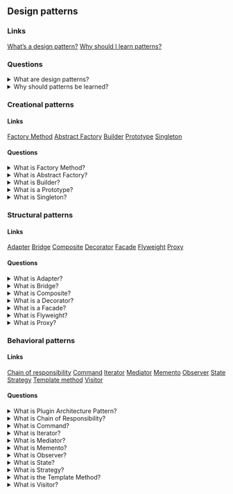 ## Design patterns

### Links

[What’s a design pattern?](https://refactoring.guru/design-patterns/what-is-pattern)
[Why should I learn patterns?](https://refactoring.guru/design-patterns/why-learn-patterns)

### Questions

<details>
  <summary>What are design patterns?</summary>

Design patterns are standard solutions to common problems in a software design. Each design pattern provides a customized blueprint for exacting problems. As a result, you cannot copy a pattern in your program, but you can use it as a design solution to your problem. The design patterns could be confused with algorithms because both concepts describe standard solutions to some known targets. But while an algorithm has always defined a clear set of actions, a pattern is a more high-level description of a solution.

</details>

<details>
  <summary>Why should patterns be learned?</summary>
  
  The truth is that a programmer can work without knowledge about patterns. Moreover, in this case, he can implement a pattern solution without knowing about it. So, why is it needed to learn them?

There are a few reasons:

1. Firstly, design patterns are a toolkit of solutions to common problems in software design. So, the programmer could solve problems using them.

2. Secondly, design patterns are a common language that allows having more effective communication.

</details>

### Creational patterns

#### Links

[Factory Method](https://refactoring.guru/design-patterns/factory-method)
[Abstract Factory](https://refactoring.guru/design-patterns/abstract-factory)
[Builder](https://refactoring.guru/design-patterns/builder)
[Prototype](https://refactoring.guru/design-patterns/prototype)
[Singleton](https://refactoring.guru/design-patterns/singleton)

#### Questions

<details>
  <summary>What is Factory Method?</summary>

Factory Method is a creational design pattern that provides an interface for creating objects in a superclass but allows subclasses to alter the type of created objects.

Applicability:

- Use the factory Method when beforehand unknown types and dependencies of the objects should work.
- Use the Factory Method for providing users of your library or framework with a way to extend its internal components.
- Use the Factory Method for saving system resources by reusing the existing exemplars instead of rebuilding them each time.

Pros:

- Avoid tight coupling between the creator and the concrete products.
- Single Responsibility Principle. You can move the product creation code into one place in the program, making the code easier to support.
- Open/Closed Principle. You can introduce new types of products into the program without breaking existing client code.

Cons:

- Each new subclass increases the code complexity. The best-case scenario is when introducing the pattern into an existing hierarchy of creator classes.

</details>

<details>
  <summary>What is Abstract Factory?</summary>

Abstract Factory is a creational design pattern that lets you produce families of the related objects without specifying their concrete classes.

Applicability:

- Use the Abstract Factory when code needs to work with various families of related products but not to depend on the concrete classes of those products - they might be unknown beforehand or be simplified to allow for future extensibility.

Pros:

- Be sure that the products from a factory are compatible with each other.
- Avoid tight coupling between concrete products and client code.
- Single Responsibility Principle. Extract the product creation code into one place, making the code easier to support.
- Open/Closed Principle. Introduce new variants of products without breaking existing client code.

Cons:

- Each new interface or class increases the complexity of the code.

</details>

<details>
  <summary>What is Builder?</summary>

Builder is a creational design pattern that lets you construct complex objects step by step. The builder pattern allows producing different types and representations of an object using the same construction code.

Applicability:

- Use the Builder pattern to get rid of a 'telescopic constructor'.
- Use the Builder pattern when an application needs to create different representations of some product, for example, stone and wooden houses.
- Use the Builder to construct Composite trees or other complex objects.

Pros:

- Construct objects step-by-step, defer construction steps or run steps recursively.
- Reuse the same construction code when building various representations of products.
- Single Responsibility Principle. Isolate complex construction code from the business logic of the product.

Cons:

- The overall complexity of the code increases since the pattern requires creating multiple new classes.

</details>

<details>
  <summary>What is a Prototype?</summary>

A Prototype is a creational design pattern that lets you copy existing objects without making your code dependent on their classes.

Applicability:

- Use the Prototype pattern when there isn't dependency from the concrete classes of copied objects in a code.
- Use the pattern when you want to reduce the number of subclasses that only differ from the initialization of their respective objects. Somebody could have created these subclasses to be able to create a new one with a specific configuration.

Pros:

- Clone objects without coupling to their concrete classes.
- Get rid of repeated initialization code in favour of cloning pre-built prototypes.
- Produce complex exemplars more conveniently.
- Get an alternative to inheritance when dealing with configuration presets.

Cons:

- Cloning complex objects that have circular references might be very tricky.

</details>

<details>
  <summary>What is Singleton?</summary>

Singleton is a creational design pattern that lets you ensure that a class has only one instance while providing a global access point to this instance.

Applicability:

- Use the Singleton pattern when a class in your program should have just a single instance available to all clients; for example, a single database object shared by different parts of the program.
- Use the Singleton pattern when you need stricter control over global variables.

Pros:

- You can be sure that a class has only a single instance.
- You gain a global access point to that instance.
- The initialization of the singleton object happens during the first call.

Cons:

- Single Responsibility Principle. The pattern solves two problems at the time.
- The Singleton pattern can mask unluck design, for instance, when the program components know too much about each other.
- The pattern requires special treatment in a multithreaded environment so that multiple threads cannot create a singleton object several times.
- It may be difficult to unit test the client code because many test frameworks rely on inheritance when producing mock objects. Since the constructor of the singleton class is private and overriding static methods is impossible in most languages, you will need to think of a creative way to mock the singleton.

</details>

### Structural patterns

#### Links

[Adapter](https://refactoring.guru/design-patterns/adapter)
[Bridge](https://refactoring.guru/design-patterns/bridge)
[Composite](https://refactoring.guru/design-patterns/composite)
[Decorator](https://refactoring.guru/design-patterns/decorator)
[Facade](https://refactoring.guru/design-patterns/facade)
[Flyweight](https://refactoring.guru/design-patterns/flyweight)
[Proxy](https://refactoring.guru/design-patterns/proxy)

#### Questions

<details>
  <summary>What is Adapter?</summary>

The adapter is a structural design pattern that allows objects with incompatible interfaces to collaborate.

Applicability:

- Use the adapter when you want to use some existing class, but its interface is not compatible with the rest of your code.
- Use the pattern for reusing several existing subclasses that lack some functionality, and there is not possible to add it in the superclass.

Prons:

- Single Responsibility Principle. You can separate the interface or data conversion code from the primary business logic of the program.
- Open/Closed Principle. You can introduce new types of adapters into the program without breaking the existing client code, as long as they work with the adapters through the client interface.

Cons:

- The overall complexity of the code increases because it requires introducing a set of new interfaces and classes. From time to time, changing into service is an easier way.

</details>

<details>
  <summary>What is Bridge?</summary>

The Bridge is a structural design pattern that lets you split a large class or a set of closely related classes into two separate hierarchies - abstraction and implementation - their implementation independent of each other.

Applicability:

- Use the Bridge pattern when you want to divide and organize a class with several functional variants (for example, if the implemented class can work with various database servers).
- Use the pattern when you need to extend a class in several orthogonal (independent) dimensions.
- Use the Bridge if you need to be able to switch implementations at runtime.

Prons:

- You can create platform-independent classes and apps.
- The client code works with high-level abstractions.
- Open/Closed Principle. You can introduce new abstractions and implementations independently from each other.
- Single Responsibility Principle. You can focus on high-level logic in the abstraction and on platform details in the implementation.

Cons:

- You might make the code more complicated by applying the pattern to a highly cohesive class.

</details>

<details>
  <summary>What is Composite?</summary>

Composite is a structural design pattern that lets you compose objects into tree structures and then work with these structures as if they were individual objects.

Applicability:

- Use the Composite pattern when you have to implement a tree-like object structure.
- Use it when you want the client code to treat both simple and complex elements uniformly.

Prons:

- It is possible to work with complex tree structures more conveniently: use polymorphism and recursion to your advantage.
- Open/Closed Principle. You can introduce new element types into the app without breaking the existing code, which now works with the object tree.

Cons:

- It is difficult to provide a shared interface for classes whose functionality differs too much. In base scenarios, there is possible to overgeneralize the component interface, making it harder to comprehend.

</details>

<details>
  <summary>What is a Decorator?</summary>

The decorator is a structural design pattern that lets you attach new behaviours to objects by placing these objects inside specialized wrapper objects that contain the behaviours.

Applicability:

- Use the Decorator pattern when it is possible to increase behaviours at runtime without breaking the code that uses these objects.
- Use it when it is impossible to extend behaviour using inheritance.

Prons:

- It is possible to extend a behaviour without making a new subclass.
- It is possible to add or remove responsibilities from an object at runtime.
- It is possible to combine several behaviours by wrapping an object into multiple decorators.
- Single Responsibility Principle. You can divide a monolithic class that implements many possible variants of behaviour into several smaller ones.

Cons:

- It is hard to remove a specific wrapper from the wrappers stack.
- It is hard to implement a decorator with independent behaviour from the stack.
- The initial configuration code of layers might look pretty ugly.

</details>

<details>
  <summary>What is a Facade?</summary>

It is a structural design pattern that provides a simplified interface to a library, a framework, or any other complex set of classes.

Applicability:

- Use the Facade pattern when you need to have a limited but straightforward interface to a complex subsystem.
- Use the Facade when you want to structure a subsystem into layers.

Prons:

- It is possible to isolate your code from the complexity of a subsystem.
  Cons:
- A facade can become a god object coupled to all classes of an app.

</details>

<details>
  <summary>What is Flyweight?</summary>

Flyweight is a structural design pattern that lets you fit more objects into the available amount of RAM by sharing common parts of the state between multiple exemplars instead of keeping all of the data in each object.

Applicability:

- Use the Flyweight pattern only when it is needed to optimize used RAM.

Prons:

- It is possible to save lots of RAM, assuming your program has tons of similar objects.

Cons:

- It is possible to trade RAM over CPU cycles when some context data needs recalculation each time somebody calls a flyweight method.
- The code becomes much more complicated. New team members will always be wondering about the state.

</details>

<details>
  <summary>What is Proxy?</summary>

Proxy is a structural design pattern that provides a substitute or placeholder for another object. A proxy controls access to the original one, allowing it to perform something either before or after the request gets through to the original one.

Applicability:

- Lazy initialization.
- Access control (protection proxy).
- Logging requests (logging proxy).
- Caching request results (caching proxy).
- Smart reference.

Prons:

- It is possible to control the service object without clients knowing about it.
- It is possible to manage the lifecycle of the service object when clients do not care about it.
- The proxy works even if the service object is not ready or is not available.
- Open/Closed Principle. You can introduce new proxies without changing the service or clients.

Cons:

- The code may become more complicated since you need to introduce a lot of new classes.

</details>

### Behavioral patterns

#### Links

[Chain of responsibility](https://refactoring.guru/design-patterns/chain-of-responsibility)
[Command](https://refactoring.guru/design-patterns/command)
[Iterator](https://refactoring.guru/design-patterns/iterator)
[Mediator](https://refactoring.guru/design-patterns/mediator)
[Memento](https://refactoring.guru/design-patterns/memento)
[Observer](https://refactoring.guru/design-patterns/observer)
[State](https://refactoring.guru/design-patterns/state)
[Strategy](https://refactoring.guru/design-patterns/strategy)
[Template method](https://refactoring.guru/design-patterns/template-method)
[Visitor](https://refactoring.guru/design-patterns/visitor)

#### Questions

<details>
  <summary>What is Plugin Architecture Pattern?</summary>

The Plugin Architecture Pattern allows to increase system functionality by plugins. It is possible to replace and combine plugins without necessitating new relations. The system uses plugins through the abstraction layer of extension points. When you implement plugin architecture, you need to make room for new features. It should be easy to add new functionality as a plugin.

</details>

<details>
  <summary>What is Chain of Responsibility?</summary>

Cin of Responsibility is a behavioural design pattern that lets you pass requests along a chain of handlers. Each handler decides thao process the request or move it on to the next handler in the chain.

Applicability:

- Use the Chain of Responsibility pattern when an expected program process different kinds of requests in various ways, but the exact types of requests and their sequences are unknown beforehand.
- Use it when it is essential to execute several handlers in a particular order.
- Use the CoR pattern when the set of handlers and their order are supposed to change at runtime.

Prons:

- You can control the order of request handling.
- Single Responsibility Principle. It is possible to decouple classes that invoke operations from them.
- Open/Closed Principle. You can introduce new handlers into the app without breaking the existing client code.

Cons:

- Some requests may end up unhandled.

</details>

<details>
  <summary>What is Command?</summary>

It is a behavioural design pattern that turns a request into a stand-alone object that contains all information about it. This transformation lets you pass requests to method arguments, delay or queue a request execution, and support undoable operations.

Applicability:

- Use the Command pattern when you want to parametrize objects with operations.
- Use the Command pattern when you want to queue operations, schedule their execution, or execute them remotely.
- Use the Command pattern when an application can reverse operations.

Prons:

- Single Responsibility Principle. It is possible to decouple classes that invoke operations from them that perform these operations.
- Open/Closed Principle. You can introduce new commands into the app without breaking existing client code.
- You can implement undo/redo.
- You can implement deferred execution of operations.
- You can assemble a set of simple commands into a complex one.

Cons:

- The code may become more complicated since introducing a whole new layer between senders and receivers.

</details>

<details>
  <summary>What is Iterator?</summary>

Iterator is a behavioural design pattern that lets you traverse elements of a collection without exposing its underlying representation (list, stack, tree, etc.).

Applicability:

- Use the Iterator pattern when element collection has a complex data structure under the hood, but you want to hide its complexity from clients (either for convenience or security reasons).
- Use the pattern to reduce duplication of the traversal code across your app.
- Use the Iterator when it is possible to traverse different data structures or when types of these structures are unknown beforehand.

Prons:

- Single Responsibility Principle. You can clean up the client code and the collections by extracting bulky traversal algorithms into separate classes.
- Open/Closed Principle. You can implement new types of collections and iterators and pass them to existing code without breaking anything.
- It is possible to iterate over the same collection in parallel because each iterative object contains its iteration state.
- For the same reason, it is possible to delay an iteration and continue it when needed.

Cons:

- Applying the pattern can be overkill if your app only works with simple collections.
- Using an iterator may be less efficient than going through elements of some specialized structure.

</details>

<details>
  <summary>What is Mediator?</summary>

The Mediator is a behavioural design pattern that lets to reduce chaotic dependencies between objects. It restricts direct communications between exemplars and forces those to collaborate only via a mediator.

Applicability:

- Use the Mediator pattern when it is hard to change some of the classes.
- Use it when it is possible to reuse a component in a different program.
- Use the Mediator when you find yourself creating tons of component subclasses.

Prons:

- Single Responsibility Principle. It is possible to extract the communications between various components into a single place, making it easier to comprehend and maintain.
- Open/Closed Principle. It is possible to introduce new mediators without having to change the components.
- It is possible to reduce coupling between various components of a program.
- It is possible to reuse individual components easier.

Cons:

- Over time a mediator can evolve into a God Object.

</details>

<details>
  <summary>What is Memento?</summary>

Memento is a behavioural design pattern that lets you save and restore the previous state of an object without revealing the details of its implementation.

Applicability:

- Use the Memento pattern when you want to produce snapshots of the object state for the ability to restore a previous state of the object.
- Use it when direct access to the object fields/getters/setters violates its encapsulation.

Prons:

- It is possible to produce snapshots of the state without violating its encapsulation.
- It is possible to simplify the code by letting the caretaker maintain the history of the state.

Cons:

- The app might consume lots of RAM if clients create mementoes too often.
- Caretakers should track the lifecycle to be able to destroy obsolete mementoes.
- Most dynamic programming languages, such as PHP, Python and JavaScript, don't guarantee that the state within the Memento stays untouched.

</details>

<details>
  <summary>What is Observer?</summary>

It is a behavioural design pattern that lets you define a subscription mechanism to notify multiple objects about any events.

Applicability:

- Use the Observer pattern when changes to the state of one object may require changing other ones, and the set of the object is unknown beforehand or changes dynamically.
- Use the pattern when some parts in an app must observe others, but only for a limited time or in specific cases.

Prons:

- Open/Closed Principle. You can introduce new subscriber classes without changing the code (and vice versa if there is a publisher interface).
- You can establish relations between objects at runtime.

Cons:

- Subscribers get notifications in random order.

</details>

<details>
  <summary>What is State?</summary>

It is a behavioural design pattern that lets an object alter its behaviour when its internal state changes.

Applicability:

- Use the State pattern when you have an object that behaves differently depending on its current one, the number of states is enormous, and the state-specific code changes frequently.
- Use the pattern when you have a class polluted with massive conditionals that alter how the class behaves according to the current values of the class fields.
- Use State when you have a lot of duplicate code across similar states and transitions of a condition-based state machine.

Prons:

- Single Responsibility Principle. Organize the code related to particular states into separate classes.
- Open/Closed Principle. Introduce new states without changing existing state classes or the context.
- Simplify the code of the context by eliminating bulky state machine conditionals.

Cons:

- Applying the pattern can be overkill if a state machine has only a few states or rarely changes.

</details>

<details>
  <summary>What is Strategy?</summary>

Strategy is a behavioural design pattern that lets you define a family of algorithms, but each of them into a separate class, and make their objects interchangeable. The pattern could be useful for Open-Close principle because allows to add new functionality by new strategy.

Applicability:

- Use the Strategy pattern when you want to use different variants of an algorithm within an object and switch from one algorithm to another during runtime.
- Use the Strategy when you have a lot of similar classes that only differ in executing some behaviour.
- Use the pattern to isolate the business logic from the implementation details of algorithms that may not be as important.
- Use it when your class has a massive conditional operator that switches between different variants of the same algorithm.

Prons:

- You can swap algorithms used inside an object at runtime.
- You can isolate the implementation details of an algorithm from the code that uses it.
- You can replace inheritance with composition.
- Open/Closed Principle. You can introduce new strategies without having to change the context.

Cons:

- If you only have a couple of algorithms and they rarely change, there is no real reason to overcomplicate the program with new classes and interfaces that come along with the pattern.
- Clients must be aware of the differences between strategies to be able to select a proper one.
- Many modern programming languages have functional type support that lets you implement different versions of an algorithm inside a set of anonymous functions.

</details>

<details>
  <summary>What is the Template Method?</summary>

Template Method is a behavioural design pattern that defines the skeleton of an algorithm in the superclass but lets subclasses override specific steps of the algorithm without changing its structure.

Applicability:

- Use the Template Method pattern when you want to let clients extend only steps of an algorithm, but not the whole algorithm or its structure.
- Use the pattern when you have several classes that contain almost identical algorithms with some minor differences. As a result, you might need to modify all when the algorithm changes.

Prons:

- You can let clients override only certain parts of a large algorithm, making them less affected by changes into other parts of the algorithm.
- You can pull the duplicate code into a superclass.

Cons:

- You might violate the Liskov Substitution Principle by suppressing a default step implementation via a subclass.
  Template methods tend to be harder to maintain the more steps they have.

</details>

<details>
  <summary>What is Visitor?</summary>

It is a behavioural design pattern that lets you separate algorithms from the objects on which they operate.

Applicability:

- Use the Visitor when you need to operate on all elements of a complex object structure (for example, an object tree).
- Use the Visitor to clean up the business logic of auxiliary behaviours.
- Use the pattern when a behaviour makes sense only in some classes of a class hierarchy, but not in others.

Prons:

- Open/Closed Principle. You can introduce a new behaviour that can work with objects of different classes without changing these classes.
- Single Responsibility Principle. You can move multiple versions of the same behaviour into the same class.
- A visitor object can accumulate some information while working with various. It might be handy when you want to traverse some complex object structure, such as an object tree, and apply one to each object of this structure.

Cons:

- You need to update all visitors each time a class gets added to or removed from the element hierarchy.
- Visitors might lack the necessary access to the private fields and methods of the elements

</details>
